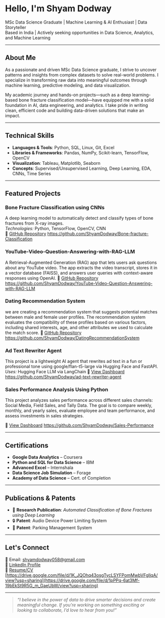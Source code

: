 #  Hello, I'm Shyam Dodway

 MSc Data Science Graduate |  Machine Learning & AI Enthusiast |  Data Storyteller  
 Based in India |  Actively seeking opportunities in Data Science, Analytics, and Machine Learning

---

##  About Me

As a passionate and driven MSc Data Science graduate, I strive to uncover patterns and insights from complex datasets to solve real-world problems. I specialize in transforming raw data into meaningful outcomes through machine learning, predictive modeling, and data visualization.

My academic journey and hands-on projects—such as a deep learning-based bone fracture classification model—have equipped me with a solid foundation in AI, data engineering, and analytics. I take pride in writing clean, efficient code and building data-driven solutions that make an impact.

---

##  Technical Skills

- **Languages & Tools**: Python, SQL, Linux, Git, Excel  
- **Libraries & Frameworks**: Pandas, NumPy, Scikit-learn, TensorFlow, OpenCV  
- **Visualization**: Tableau, Matplotlib, Seaborn  
- **Concepts**: Supervised/Unsupervised Learning, Deep Learning, EDA, CNNs, Time Series

---

##  Featured Projects

###  Bone Fracture Classification using CNNs  
A deep learning model to automatically detect and classify types of bone fractures from X-ray images.  
*Technologies:* Python, TensorFlow, OpenCV, CNN  
🔗 [GitHub Repository](#) https://github.com/ShyamDodway/Bone-fracture-Classification

### YouTube-Video-Question-Answering-with-RAG-LLM
A Retrieval-Augmented Generation (RAG) app that lets users ask questions about any YouTube video.
The app extracts the video transcript, stores it in a vector database (FAISS), and answers user queries with context-aware responses using OpenAI.
🔗 [GitHub Repository](#) https://github.com/ShyamDodway/YouTube-Video-Question-Answering-with-RAG-LLM

### Dating Recommendation System
we are creating a recommendation system that suggests potential matches between male and female user profiles. The recommendation system evaluates 
the compatibility of these profiles based on various factors, including shared interests, age, and other attributes we used to calculate the match score.
🔗 [GitHub Repository](#) https://github.com/ShyamDodway/DatingRecommendationSystem

###  Ad Text Rewriter Agent 
This project is a lightweight AI agent that rewrites ad text in a fun or professional tone using google/flan-t5-large via Hugging Face and FastAPI.
*Uses:* Hugging Face LLM via LangChain 
🔗 [View Dashboard](#) https://github.com/ShyamDodway/ad-text-rewriter-agent

### Sales Performance Analysis Using Python

This project analyzes sales performance across different sales channels: Social Media, Field Sales, and Tally Data.
The goal is to compare weekly, monthly, and yearly sales, evaluate employee and team performance, and assess
investments in sales strategies.

🔗 [View Dashboard](#) https://github.com/ShyamDodway/Sales-Performance


---

##  Certifications

- **Google Data Analytics** – Coursera  
- **Python and SQL for Data Science** – IBM  
- **Advanced Excel** – Internshala  
- **Data Science Job Simulation** – Forage  
- **Academy of Data Science** – Cert. of Completion

---

##  Publications & Patents

- 📄 **Research Publication**: *Automated Classification of Bone Fractures using Deep Learning*  
- 🔒 **Patent**: Audio Device Power Limiting System  
- 🚗 **Patent**: Parking Management System

---

##  Let's Connect

📧 Email: shyamdodway058@gmail.com  
🔗 [LinkedIn Profile](https://www.linkedin.com/in/shyam-dodway)  
📁 [Resume/CV](#) [https://drive.google.com/file/d/1K_JQOhq43osgTycLSYFPomMwbVFgllqA/view?usp=sharing](https://drive.google.com/file/d/1pPPq-6at3Mf-19bEkSt9R5G_m_GaeUbW/view?usp=sharing)

---

> _“I believe in the power of data to drive smarter decisions and create meaningful change. If you're working on something exciting or looking to collaborate, I’d love to hear from you!”_

